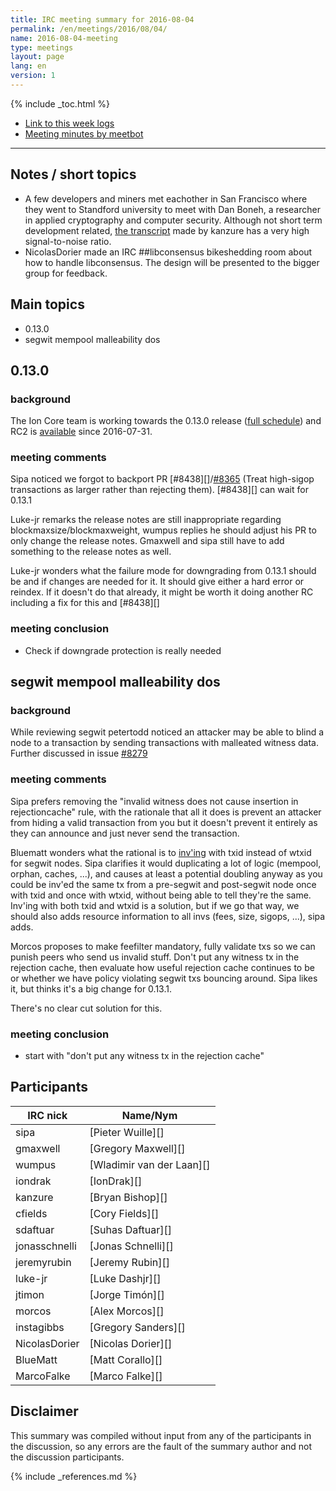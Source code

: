 ```yaml
---
title: IRC meeting summary for 2016-08-04
permalink: /en/meetings/2016/08/04/
name: 2016-08-04-meeting
type: meetings
layout: page
lang: en
version: 1
---
```

{% include _toc.html %}
 
- [Link to this week logs](https://botbot.me/freenode/ion-core-dev/2016-08-04/?msg=70789770&page=2)
- [Meeting minutes by meetbot](http://www.erisian.com.au/meetbot/ion-core-dev/2016/ion-core-dev.2016-08-04-19.00.html)
 
---
 
## Notes / short topics

- A few developers and miners met eachother in San Francisco where they went to Standford university to meet with Dan Boneh, a researcher in applied cryptography and computer security. Although not short term development related, [the transcript](http://diyhpl.us/wiki/transcripts/2016-july-ion-developers-miners-meeting/dan-boneh/) made by kanzure has a very high signal-to-noise ratio. 
- NicolasDorier made an IRC ##libconsensus bikeshedding room about how to handle libconsensus. The design will be presented to the bigger group for feedback.

## Main topics
 
- 0.13.0
- segwit mempool malleability dos

## 0.13.0

### background
 
The Ion Core team is working towards the 0.13.0 release ([full schedule](https://github.com/cevap/ion/issues/7679)) and RC2 is [available](https://bitcoin.org/bin/ion-core-0.13.0/test.rc2/) since 2016-07-31.

### meeting comments
 
Sipa noticed we forgot to backport PR [#8438][]/[#8365][] (Treat high-sigop transactions as larger rather than rejecting them). [#8438][] can wait for 0.13.1

Luke-jr remarks the release notes are still inappropriate regarding blockmaxsize/blockmaxweight, wumpus replies he should adjust his PR to only change the release notes. Gmaxwell and sipa still have to add something to the release notes as well.

Luke-jr wonders what the failure mode for downgrading from 0.13.1 should be and if changes are needed for it. It should give either a hard error or reindex. If it doesn't do that already, it might be worth it doing another RC including a fix for this and [#8438][]

### meeting conclusion

- Check if downgrade protection is really needed

## segwit mempool malleability dos

### background
 
While reviewing segwit petertodd noticed an attacker may be able to blind a node to a transaction by sending transactions with malleated witness data. Further discussed in issue [#8279](https://github.com/cevap/ion/issues/8279)

### meeting comments
 
Sipa prefers removing the "invalid witness does not cause insertion in rejectioncache" rule, with the rationale that all it does is prevent an attacker from hiding a valid transaction from you but it doesn't prevent it entirely as they can announce and just never send the transaction.

Bluematt wonders what the rational is to [inv'ing](https://en.ion.it/wiki/Protocol_documentation#inv) with txid instead of wtxid for segwit nodes. Sipa clarifies it would duplicating a lot of logic (mempool, orphan, caches, ...), and causes at least a potential doubling anyway as you could be inv'ed the same tx from a pre-segwit and post-segwit node once with txid and once with wtxid, without being able to tell they're the same. Inv'ing with both txid and wtxid is a solution, but if we go that way, we should also adds resource information to all invs (fees, size, sigops, ...), sipa adds.

Morcos proposes to make feefilter mandatory, fully validate txs so we can punish peers who send us invalid stuff. Don't put any witness tx in the rejection cache, then evaluate how useful rejection cache continues to be or whether we have policy violating segwit txs bouncing around. Sipa likes it, but thinks it's a big change for 0.13.1.

There's no clear cut solution for this.

### meeting conclusion

- start with "don't put any witness tx in the rejection cache"

## Participants
 
| IRC nick      | Name/Nym                  |
|---------------|---------------------------|
| sipa          | [Pieter Wuille][]         |
| gmaxwell      | [Gregory Maxwell][]       |
| wumpus        | [Wladimir van der Laan][] |
| iondrak       | [IonDrak][]               |
| kanzure       | [Bryan Bishop][]          |
| cfields       | [Cory Fields][]           |
| sdaftuar      | [Suhas Daftuar][]         |
| jonasschnelli | [Jonas Schnelli][]        |
| jeremyrubin   | [Jeremy Rubin][]          |
| luke-jr       | [Luke Dashjr][]           |
| jtimon        | [Jorge Timón][]           |
| morcos        | [Alex Morcos][]           |
| instagibbs    | [Gregory Sanders][]       |
| NicolasDorier | [Nicolas Dorier][]        |
| BlueMatt      | [Matt Corallo][]          |
| MarcoFalke    | [Marco Falke][]           |

## Disclaimer
 
This summary was compiled without input from any of the participants in the discussion, so any errors are the fault of the summary author and not the discussion participants.
 
[#8483]: https://github.com/cevap/ion/pull/8483
[#8365]: https://github.com/cevap/ion/pull/8365

{% include _references.md %}
